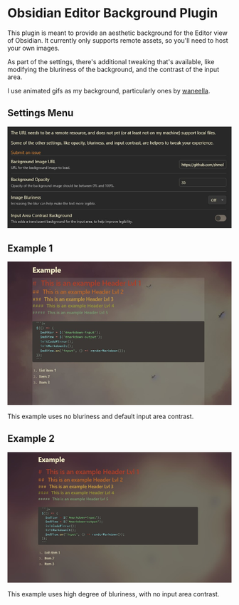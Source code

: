 # Obsidian Editor Background Plugin

This plugin is meant to provide an aesthetic background for the Editor view of Obsidian.
It currently only supports remote assets, so you'll need to host your own images.

As part of the settings, there's additional tweaking that's available, like modifying the
bluriness of the background, and the contrast of the input area.

I use animated gifs as my background, particularly ones by [waneella](https://waneella.com/).

## Settings Menu
![Settings](screenshots/SettingsMenu.jpg)

## Example 1
![Example 1](screenshots/Example1.jpg)

This example uses no bluriness and default input area contrast.

## Example 2
![Example 2](screenshots/Example2.jpg)

This example uses high degree of bluriness, with no input area contrast.
